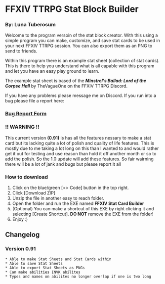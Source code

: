 # FFXIV TTRPG Stat Block Builder
### By: Luna Tuberosum

Welcome to the program versoin of the stat block creator. With this using a simple program you can make, customize, and save stat cards to be used in your next FFXIV TTRPG session. You can also export them as an PNG to send to friends.

Within this program there is an example stat sheet (collection of stat cards). This is there to help you understand what is all capable with this program and let you have an easy play ground to learn.

The example stat sheet is based of the ***Minstrel's Ballad: Lord of the Corpse Hall*** by TheVagueOne on the FFXIV TTRPG Discord.

If you have any problems please message me on Discord. If you run into a bug please file a report here: 
### [Bug Report Form](https://docs.google.com/forms/d/e/1FAIpQLSe2oN-zk-FwVziwDvbi-0u7zkWqfy7GP5lq9_YHEtNKTSROqg/viewform?usp=sf_link)

### **!! WARNING !!**
This current version **(0.91)** is has all the features nessary to make a stat card but its lacking quite a lot of polish and quality of life features. This is mostly due to me taking a lot long on this than I wanted to and would rather get it out for testing and use reason than hold it off another month or so to add the polish. So the 1.0 update will add these features. So fair wairning there will be a lot of jank and bugs but please report it all

### How to download

1. Click on the blue/green [<> Code] button in the top right.
2. Click [Download ZIP]
3. Unzip the file in another easy to reach folder.
4. Open the folder and run the EXE named **FFXIV Stat Card Builder**
5. (Optional) You can make a shortcut of this EXE by right clicking it and selecting [Create Shortcut]. **DO NOT** remove the EXE from the folder!
6. Enjoy :)

## Changelog
### Version 0.91
```
* Able to make Stat Sheets and Stat Cards within
* Able to save Stat Sheets
* Able to export Stat Sheets as PNGs
* Can make abilities INVK abilites
* Types and names on abilites no longer overlap if one is two long
```